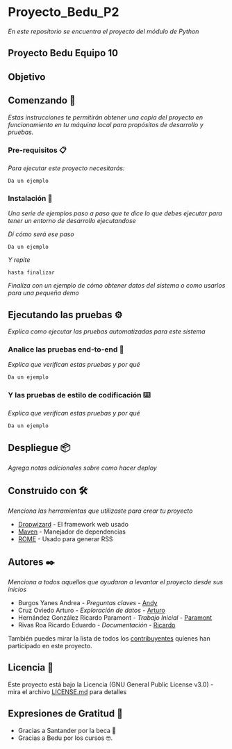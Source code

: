 # Proyecto_Bedu_P2
_En este repositorio se encuentra el proyecto del módulo de Python_


## Proyecto Bedu Equipo 10 

## Objetivo

## Comenzando 🚀

_Estas instrucciones te permitirán obtener una copia del proyecto en funcionamiento en tu máquina local para propósitos de desarrollo y pruebas._

### Pre-requisitos 📋

_Para ejecutar este proyecto necesitarás:_

```
Da un ejemplo
```

### Instalación 🔧

_Una serie de ejemplos paso a paso que te dice lo que debes ejecutar para tener un entorno de desarrollo ejecutandose_

_Dí cómo será ese paso_

```
Da un ejemplo
```

_Y repite_

```
hasta finalizar
```

_Finaliza con un ejemplo de cómo obtener datos del sistema o como usarlos para una pequeña demo_



## Ejecutando las pruebas ⚙️

_Explica como ejecutar las pruebas automatizadas para este sistema_

### Analice las pruebas end-to-end 🔩

_Explica que verifican estas pruebas y por qué_

```
Da un ejemplo
```

### Y las pruebas de estilo de codificación ⌨️

_Explica que verifican estas pruebas y por qué_

```
Da un ejemplo
```

## Despliegue 📦

_Agrega notas adicionales sobre como hacer deploy_

## Construido con 🛠️

_Menciona las herramientas que utilizaste para crear tu proyecto_

* [Dropwizard](http://www.dropwizard.io/1.0.2/docs/) - El framework web usado
* [Maven](https://maven.apache.org/) - Manejador de dependencias
* [ROME](https://rometools.github.io/rome/) - Usado para generar RSS


## Autores ✒️

_Menciona a todos aquellos que ayudaron a levantar el proyecto desde sus inicios_

- Burgos Yanes Andrea - *Preguntas claves* - [Andy](https://github.com/andrea-burgs)
- Cruz Oviedo Arturo - *Exploración de datos* - [Arturo](https://github.com/Arturoviedo)
- Hernández González Ricardo Paramont - *Trabajo Inicial* - [Paramont](https://github.com/ParamontHdzGlz)
- Rivas Roa Ricardo Eduardo - *Documentación* - [Ricardo](https://github.com/RicardoRivasish)

También puedes mirar la lista de todos los [contribuyentes](https://github.com/Arturoviedo/Proyecto_Bedu_P2/graphs/contributors) quíenes han participado en este proyecto. 

## Licencia 📄

Este proyecto está bajo la Licencia (GNU General Public License v3.0) - mira el archivo [LICENSE.md](LICENSE.md) para detalles

## Expresiones de Gratitud 🎁

* Gracias a Santander por la beca 📢
* Gracias a Bedu por los cursos 🤓.

